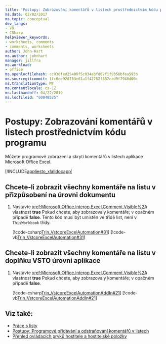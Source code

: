 ```yaml
---
title: 'Postupy: Zobrazování komentářů v listech prostřednictvím kódu programu'
ms.date: 02/02/2017
ms.topic: conceptual
dev_langs:
- VB
- CSharp
helpviewer_keywords:
- worksheets, comments
- comments, worksheets
author: John-Hart
ms.author: johnhart
manager: jillfra
ms.workload:
- office
ms.openlocfilehash: cc030fed25409f5c034abfd07f1f9358bfea593b
ms.sourcegitcommit: 1fc6ee928733e61a1f42782f832ead9f7946d00c
ms.translationtype: MT
ms.contentlocale: cs-CZ
ms.lasthandoff: 04/22/2019
ms.locfileid: "60048525"
---
```

# <a name="how-to-programmatically-display-worksheet-comments"></a>Postupy: Zobrazování komentářů v listech prostřednictvím kódu programu
  Můžete programově zobrazení a skrytí komentářů v listech aplikace Microsoft Office Excel.

 [!INCLUDE[appliesto_xlalldocapp](../vsto/includes/appliesto-xlalldocapp-md.md)]

## <a name="to-display-all-comments-on-a-worksheet-in-a-document-level-customization"></a>Chcete-li zobrazit všechny komentáře na listu v přizpůsobení na úrovni dokumentu

1. Nastavte <xref:Microsoft.Office.Interop.Excel.Comment.Visible%2A> vlastnost **true** Pokud chcete, aby zobrazovaly komentáře; v opačném případě **false**. Tento kód musí být umístěn ve třídě list, není v `ThisWorkbook` třídy.

     [!code-csharp[Trin_VstcoreExcelAutomation#31](../vsto/codesnippet/CSharp/Trin_VstcoreExcelAutomationCS/Sheet1.cs#31)]
     [!code-vb[Trin_VstcoreExcelAutomation#31](../vsto/codesnippet/VisualBasic/Trin_VstcoreExcelAutomation/Sheet1.vb#31)]

## <a name="to-display-all-comments-on-a-worksheet-in-an-application-level-vsto-add-in"></a>Chcete-li zobrazit všechny komentáře na listu v doplňku VSTO úrovni aplikace

1. Nastavte <xref:Microsoft.Office.Interop.Excel.Comment.Visible%2A> vlastnost **true** Pokud chcete, aby zobrazovaly komentáře; v opačném případě **false**.

     [!code-csharp[Trin_VstcoreExcelAutomationAddIn#21](../vsto/codesnippet/CSharp/trin_vstcoreexcelautomationaddin/ThisAddIn.cs#21)]
     [!code-vb[Trin_VstcoreExcelAutomationAddIn#21](../vsto/codesnippet/VisualBasic/trin_vstcoreexcelautomationaddin/ThisAddIn.vb#21)]

## <a name="see-also"></a>Viz také:
- [Práce s listy](../vsto/working-with-worksheets.md)
- [Postupy: Programové přidávání a odstraňování komentářů v listech](../vsto/how-to-programmatically-add-and-delete-worksheet-comments.md)
- [Přehled ovládacích prvků hostitele a hostitelské položky](../vsto/host-items-and-host-controls-overview.md)
